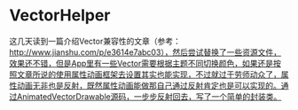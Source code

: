 # VectorHelper
这几天读到一篇介绍Vector兼容性的文章（参考：http://www.jianshu.com/p/e3614e7abc03），然后尝试替换了一些资源文件，效果还不错，但是App里有一些Vector需要根据主题不同切换颜色，如果还是按照文章所说的使用属性动画框架去设置其实也能实现，不过就过于劳师动众了，属性动画无非也是反射，既然属性动画能做那自己通过反射肯定也是可以实现的。通过AnimatedVectorDrawable源码，一步步反射回去，写了一个简单的封装类。

